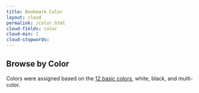 ```yaml
---
title: Bookmark Color
layout: cloud
permalink: /color.html
cloud-fields: color
cloud-min: 1
cloud-stopwords:
---
```


## Browse by Color
Colors were assigned based on the [12 basic colors](https://www.usability.gov/how-to-and-tools/methods/color-basics.html#:~:text=Three%20Primary%20Colors%20(Ps)%3A,a%20primary%20with%20a%20secondary), white, black, and multi-color.
